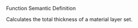 Function Semantic Definition

<!-- end of short definition -->

Calculates the total thickness of a material layer set.
